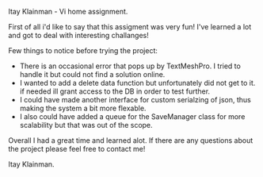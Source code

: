 Itay Klainman - Vi home assignment.

First of all i'd like to say that this assigment was very fun! I've learned a lot and got to deal with interesting challanges! 

Few things to notice before trying the project: 
- There is an occasional error that pops up by TextMeshPro. I tried to handle it but could not find a solution online.
- I wanted to add a delete data function but unfortunately did not get to it. if needed ill grant access to the DB in order to test further. 
- I could have made another interface for custom serialzing of json, thus making the system a bit more flexable. 
- I also could have added a queue for the SaveManager class for more scalability but that was out of the scope.

Overall I had a great time and learned alot. 
If there are any questions about the project please feel free to contact me! 

Itay Klainman. 
